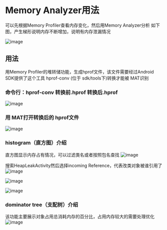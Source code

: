 # Memory Analyzer用法
可以先根据Memory Profiler查看内存变化，然后用Memory Analyzer分析
如下图，产生梯形说明内存不断增加，说明有内存泄漏情况

![image](https://img-blog.csdnimg.cn/20190415233659625.png?x-oss-process=image/watermark,type_ZmFuZ3poZW5naGVpdGk,shadow_10,text_aHR0cHM6Ly9ibG9nLmNzZG4ubmV0L2NoYW9fc2hlbg==,size_16,color_FFFFFF,t_70 "")

## 用法
用Memory Profiler的堆转储功能，生成hprof文件，该文件需要经过Android SDK提供了这个工具 hprof-conv (位于 sdk/tools下)转换才能被 MAT识别

### 命令行：hprof-conv 转换前.hprof 转换后.hprof
![image](https://img-blog.csdnimg.cn/20190415235848803.png "")


 ### 用 MAT打开转换后的 hprof文件 
![image](https://img-blog.csdnimg.cn/20190416001003148.png?x-oss-process=image/watermark,type_ZmFuZ3poZW5naGVpdGk,shadow_10,text_aHR0cHM6Ly9ibG9nLmNzZG4ubmV0L2NoYW9fc2hlbg==,size_16,color_FFFFFF,t_70 "")

### histogram（直方图）介绍
直方图显示内存占有情况，可以过滤类名或者按照包名查找
![image](https://img-blog.csdnimg.cn/20190417205821803.png?x-oss-process=image/watermark,type_ZmFuZ3poZW5naGVpdGk,shadow_10,text_aHR0cHM6Ly9ibG9nLmNzZG4ubmV0L2NoYW9fc2hlbg==,size_16,color_FFFFFF,t_70 "")

搜索HeapLeakActivity然后选择incoming Reference，代表改类对象被谁引用了
![image](https://img-blog.csdnimg.cn/20190417210156670.png "")

![image](https://img-blog.csdnimg.cn/20190417210609135.png "")

![image](https://img-blog.csdnimg.cn/20190417210815982.png "")

### dominator tree（支配树）介绍
该功能主要展示对象占用总消耗内存的百分比，占用内存较大的需要处理优化
![image](https://img-blog.csdnimg.cn/20190417211135165.png?x-oss-process=image/watermark,type_ZmFuZ3poZW5naGVpdGk,shadow_10,text_aHR0cHM6Ly9ibG9nLmNzZG4ubmV0L2NoYW9fc2hlbg==,size_16,color_FFFFFF,t_70 "")